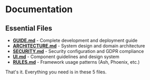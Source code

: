 # Documentation

## Essential Files
- **[GUIDE.md](./GUIDE.md)** - Complete development and deployment guide
- **[ARCHITECTURE.md](./ARCHITECTURE.md)** - System design and domain architecture
- **[SECURITY.md](./SECURITY.md)** - Security configuration and GDPR compliance
- **[UI.md](./UI.md)** - Component guidelines and design system
- **[RULES.md](./RULES.md)** - Framework usage patterns (Ash, Phoenix, etc.)

That's it. Everything you need is in these 5 files.